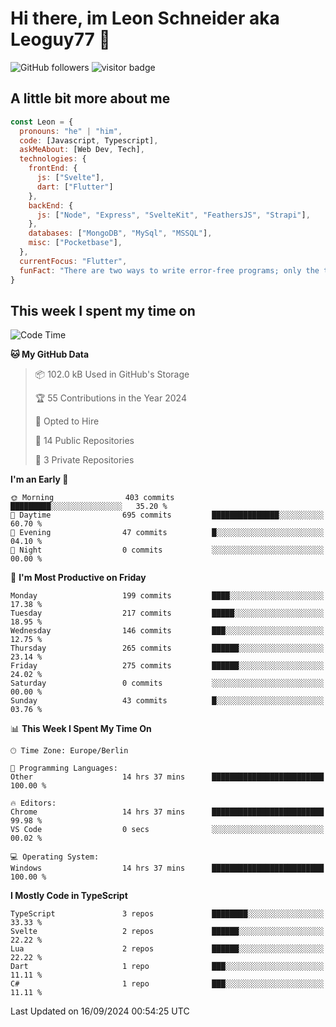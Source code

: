 # Hi there, im Leon Schneider aka Leoguy77 👋

![GitHub followers](https://img.shields.io/github/followers/leoguy77.svg?style=social&label=Followers) ![visitor badge](https://vbr.nathanchung.dev/badge?page_id=Leoguy77)

## A little bit more about me

```javascript
const Leon = {
  pronouns: "he" | "him",
  code: [Javascript, Typescript],
  askMeAbout: [Web Dev, Tech],
  technologies: {
    frontEnd: {
      js: ["Svelte"],
      dart: ["Flutter"]
    },
    backEnd: {
      js: ["Node", "Express", "SvelteKit", "FeathersJS", "Strapi"],
    },
    databases: ["MongoDB", "MySql", "MSSQL"],
    misc: ["Pocketbase"],
  },
  currentFocus: "Flutter",
  funFact: "There are two ways to write error-free programs; only the third one works"
}
```

## This week I spent my time on

<!--START_SECTION:waka-->
![Code Time](http://img.shields.io/badge/Code%20Time-181%20hrs%2056%20mins-blue)

**🐱 My GitHub Data** 

> 📦 102.0 kB Used in GitHub's Storage 
 > 
> 🏆 55 Contributions in the Year 2024
 > 
> 💼 Opted to Hire
 > 
> 📜 14 Public Repositories 
 > 
> 🔑 3 Private Repositories 
 > 
**I'm an Early 🐤** 

```text
🌞 Morning                403 commits         █████████░░░░░░░░░░░░░░░░   35.20 % 
🌆 Daytime                695 commits         ███████████████░░░░░░░░░░   60.70 % 
🌃 Evening                47 commits          █░░░░░░░░░░░░░░░░░░░░░░░░   04.10 % 
🌙 Night                  0 commits           ░░░░░░░░░░░░░░░░░░░░░░░░░   00.00 % 
```
📅 **I'm Most Productive on Friday** 

```text
Monday                   199 commits         ████░░░░░░░░░░░░░░░░░░░░░   17.38 % 
Tuesday                  217 commits         █████░░░░░░░░░░░░░░░░░░░░   18.95 % 
Wednesday                146 commits         ███░░░░░░░░░░░░░░░░░░░░░░   12.75 % 
Thursday                 265 commits         ██████░░░░░░░░░░░░░░░░░░░   23.14 % 
Friday                   275 commits         ██████░░░░░░░░░░░░░░░░░░░   24.02 % 
Saturday                 0 commits           ░░░░░░░░░░░░░░░░░░░░░░░░░   00.00 % 
Sunday                   43 commits          █░░░░░░░░░░░░░░░░░░░░░░░░   03.76 % 
```


📊 **This Week I Spent My Time On** 

```text
🕑︎ Time Zone: Europe/Berlin

💬 Programming Languages: 
Other                    14 hrs 37 mins      █████████████████████████   100.00 % 

🔥 Editors: 
Chrome                   14 hrs 37 mins      █████████████████████████   99.98 % 
VS Code                  0 secs              ░░░░░░░░░░░░░░░░░░░░░░░░░   00.02 % 

💻 Operating System: 
Windows                  14 hrs 37 mins      █████████████████████████   100.00 % 
```

**I Mostly Code in TypeScript** 

```text
TypeScript               3 repos             ████████░░░░░░░░░░░░░░░░░   33.33 % 
Svelte                   2 repos             ██████░░░░░░░░░░░░░░░░░░░   22.22 % 
Lua                      2 repos             ██████░░░░░░░░░░░░░░░░░░░   22.22 % 
Dart                     1 repo              ███░░░░░░░░░░░░░░░░░░░░░░   11.11 % 
C#                       1 repo              ███░░░░░░░░░░░░░░░░░░░░░░   11.11 % 
```




 Last Updated on 16/09/2024 00:54:25 UTC
<!--END_SECTION:waka-->
